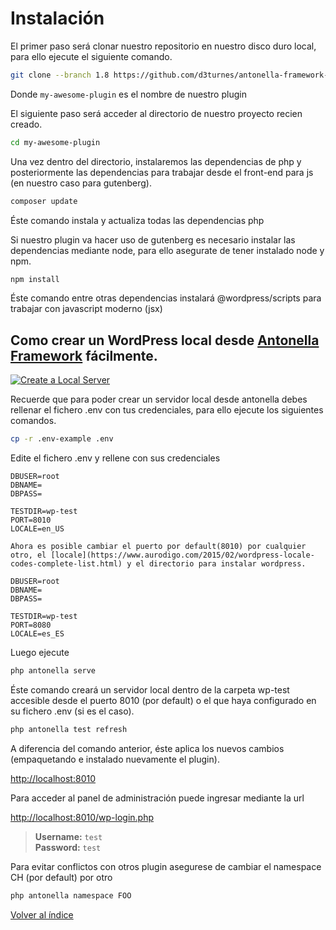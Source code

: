 # Instalación

El primer paso será clonar nuestro repositorio en nuestro disco duro local, para ello ejecute el siguiente comando.

```bash
git clone --branch 1.8 https://github.com/d3turnes/antonella-framework-for-wp my-awesome-plugin
```
Donde `my-awesome-plugin` es el nombre de nuestro plugin

El siguiente paso será acceder al directorio de nuestro proyecto recien creado.

```bash
cd my-awesome-plugin
```

Una vez dentro del directorio, instalaremos las dependencias de php y posteriormente las dependencias para
trabajar desde el front-end para js (en nuestro caso para gutenberg).

```bash
composer update
```

Éste comando instala y actualiza todas las dependencias php

Si nuestro plugin va hacer uso de gutenberg es necesario instalar las dependencias mediante node, para ello asegurate
de tener instalado node y npm.

```bash
npm install
```

Éste comando entre otras dependencias instalará @wordpress/scripts para trabajar con javascript moderno (jsx)

## Como crear un WordPress local desde [Antonella Framework](https://antonellaframework.com/documentacion/) fácilmente.

[![Create a Local Server](http://i3.ytimg.com/vi/An4t8LKX2-I/maxresdefault.jpg)](https://www.youtube.com/watch?v=An4t8LKX2-I)

Recuerde que para poder crear un servidor local desde antonella debes rellenar el fichero .env con tus credenciales,
para ello ejecute los siguientes comandos.

```bash
cp -r .env-example .env
```

Edite el fichero .env y rellene con sus credenciales

```text
DBUSER=root
DBNAME=
DBPASS=

TESTDIR=wp-test
PORT=8010
LOCALE=en_US
```

```text
Ahora es posible cambiar el puerto por default(8010) por cualquier otro, el [locale](https://www.aurodigo.com/2015/02/wordpress-locale-codes-complete-list.html) y el directorio para instalar wordpress.
```

```test
DBUSER=root
DBNAME=
DBPASS=

TESTDIR=wp-test
PORT=8080
LOCALE=es_ES
```

Luego ejecute

```bash
php antonella serve
```

Éste comando creará un servidor local dentro de la carpeta wp-test accesible desde el puerto 8010 (por default) o el 
que haya configurado en su fichero .env (si es el caso).

```bash
php antonella test refresh
```

A diferencia del comando anterior, éste aplica los nuevos cambios (empaquetando e instalado 
nuevamente el plugin).

[http://localhost:8010](http://localhost:8010)

Para acceder al panel de administración puede ingresar mediante la url

[http://localhost:8010/wp-login.php](http://localhost:8010/wp-login.php)

> **Username:** `test`  
> **Password:** `test`

Para evitar conflictos con otros plugin asegurese de cambiar el namespace CH (por default) por otro

```bash
php antonella namespace FOO
```

[Volver al índice](https://github.com/d3turnes/antonella-framework-for-wp/tree/1.8/docs/readme.md)